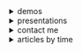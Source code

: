 <details>
    <summary>demos</summary>
    <p>
    <ul>
        <li>
            golang api组织框架，<a target="_blank" href="https://github.com/shaomingquan/catalyst-documentary">catalyst</a>。
        </li>
        <li>
            帮助你快速生成<code>@keyframe</code>多帧动画代码，firecracker。
            <span class="demo"><a target="_blank" href="http://shaomingquan.github.io/firecracker/">DEMO</a></span>
        </li>
        <li>
            粗暴的射击小游戏
            <span class="demo"><a target="_blank" href="http://shaomingquan.github.io/shotshot/">DEMO</a></span>
        </li>
        <li>
            翻牌记忆游戏。
            <span class="demo"><a target="_blank" href="http://shaomingquan.github.io/memgame/">DEMO</a></span>
        </li>
        <li>
            基于canvas的颜色选择器，所见即所得。
            <span class="demo"><a target="_blank" href="http://shaomingquan.github.io/canvascolorpicker/">DEMO</a></span>
        </li>
        <li>我的毕业设计<a target="_blank" href="http://v.youku.com/v_show/id_XMTYyMjk1OTUyOA==.html">展示视频</a>，基于插件+用户协同推荐的笔记应用。</li>
        <li>毕业季另一个作品<a target="_blank" href="http://v.youku.com/v_show/id_XMTYyMjk2NDY1Mg==.html">展示视频</a>，监督学习的一款RN应用。</li>
    </ul>
    </p>
</details>

<details>
    <summary>presentations</summary>
    <p>
        <ul>
            <li>
                2020@taou: <a target="_blank" href="https://slides.com/shaomingquan/deck-0cc907">更好的接口</a>。
            </li>
            <li>
                2019@taou: <a target="_blank" href="https://slides.com/shaomingquan/nodejs">Node.js: 一种事件循环架构的原理，实现，与应用</a>
            </li>
            <li>
                2019@bytedance: <a target="_blank" href="https://slides.com/shaomingquan/graphql">Graphql简介</a>
            </li>
            <li>
                2018@bytedance: <a target="_blank" href="https://slides.com/shaomingquan/go-for-jsers-4">Golang并发</a>
            </li>
            <li>
                2016@bytedance: <a target="_blank" href="https://slides.com/shaomingquan/echo">活动运营平台数据报表系统</a>
            </li>
        </ul>
    </p>
</details>

<details>
    <summary>contact me</summary>
    <p>
        <ul>
            <li>微信: 1218525419</li>
            <li><a href="https://github.com/shaomingquan/articles/issues">在线留言</a></li>
        </ul>
    </p>
</details>

<details >
    <summary>articles by time</summary>
    <ul>
        <details open>
    <summary>2020年</summary>
    <ul>
        <details open>
    <summary>4月</summary>
    <ul>
        <ul><li><a href="https://github.com/shaomingquan/articles/blob/master/src/%E8%BE%B9%E9%99%85%E6%95%88%E5%BA%94.md">边际效应</a></li></ul>
    </ul>
</details>
    </ul>
</details><details >
    <summary>2019年</summary>
    <ul>
        <details open>
    <summary>7月</summary>
    <ul>
        <ul><li><a href="https://github.com/shaomingquan/articles/blob/master/src/%E5%8D%9A%E5%AE%A2%E7%BF%BB%E8%AF%91%EF%BC%9A%E5%85%B3%E4%BA%8Enpm%E5%AE%89%E5%85%A8%E6%80%A7%E7%9A%84%E5%8D%81%E4%B8%AA%E6%9C%80%E4%BD%B3%E5%AE%9E%E8%B7%B5.md">博客翻译：关于npm安全性的十个最佳实践</a></li></ul>
    </ul>
</details><details >
    <summary>6月</summary>
    <ul>
        <ul><li><a href="https://github.com/shaomingquan/articles/blob/master/src/%E5%8D%9A%E5%AE%A2%E7%BF%BB%E8%AF%91%EF%BC%9Amobx%2Breact%E7%9A%84%E6%9C%80%E4%BD%B3%E5%AE%9E%E8%B7%B5.md">博客翻译：mobx+react的最佳实践</a></li></ul>
    </ul>
</details><details >
    <summary>4月</summary>
    <ul>
        <ul><li><a href="https://github.com/shaomingquan/articles/blob/master/src/9102%E4%BA%86%EF%BC%8C%E6%88%91%E6%8A%8A%E8%BF%99%E4%B8%AA%E5%89%8D%E7%AB%AF%E9%A1%B9%E7%9B%AE%E5%A4%8D%E4%B8%AA%E7%9B%98.md">9102了，我把这个前端项目复个盘</a></li></ul>
    </ul>
</details>
    </ul>
</details><details >
    <summary>2018年</summary>
    <ul>
        <details >
    <summary>12月</summary>
    <ul>
        <ul><li><a href="https://github.com/shaomingquan/articles/blob/master/src/%E5%8D%9A%E5%AE%A2%E7%BF%BB%E8%AF%91%EF%BC%9A%E4%BD%8D%E6%93%8D%E4%BD%9C%E7%AE%97%E6%B3%95.md">博客翻译：位操作算法</a></li></ul>
    </ul>
</details>
    </ul>
</details><details >
    <summary>2017年</summary>
    <ul>
        <details >
    <summary>12月</summary>
    <ul>
        <ul><li><a href="https://github.com/shaomingquan/articles/blob/master/src/2017-11-24%20%E9%9D%92%E5%B2%9B%E4%B8%89%E6%97%A5%E8%A1%8C.md">2017-11-24 青岛三日行</a></li></ul>
    </ul>
</details>
    </ul>
</details><details >
    <summary>2016年</summary>
    <ul>
        <details >
    <summary>8月</summary>
    <ul>
        <ul><li><a href="https://github.com/shaomingquan/articles/blob/master/src/30%E8%A1%8C%E5%AE%9E%E7%8E%B0ejs%E5%BC%8F%E6%A8%A1%E6%9D%BF%E5%BC%95%E6%93%8E.md">30行实现ejs式模板引擎</a></li></ul>
    </ul>
</details>
    </ul>
</details>
    </ul>
</details>